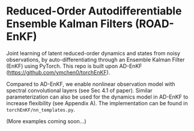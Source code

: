 # Reduced-Order Autodifferentiable Ensemble Kalman Filters (ROAD-EnKF)

Joint learning of latent reduced-order dynamics and states from noisy observations, by auto-differentiating through an Ensemble Kalman Filter (EnKF) using PyTorch. This repo is built upon AD-EnKF (https://github.com/ymchen0/torchEnKF). 

Compared to AD-EnKF, we enable nonlinear observation model with spectral convolutional layers (see Sec 4.1 of paper). Similar parameterization can also be used for the dynamics model in AD-EnKF to increase flexibility (see Appendix A). The implementation can be found in `torchEnKF/nn_templates.py`.

(More examples coming soon...)

